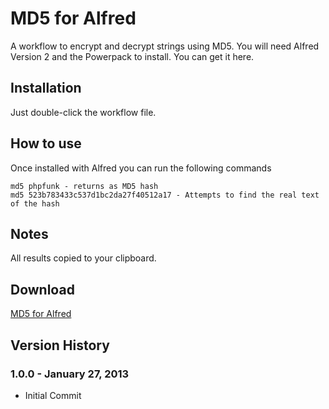 MD5 for Alfred
============

A workflow to encrypt and decrypt strings using MD5. You will need Alfred Version 2 and the Powerpack to install. You can get it here.

Installation
----------------

Just double-click the workflow file.

How to use
----------------

Once installed with Alfred you can run the following commands
```
md5 phpfunk - returns as MD5 hash
md5 523b783433c537d1bc2da27f40512a17 - Attempts to find the real text of the hash
```

Notes
----------------
All results copied to your clipboard.


Download
----------------
[MD5 for Alfred](https://github.com/phpfunk/md5-alfred/archive/master.zip)


## Version History ##

### 1.0.0 - January 27, 2013

* Initial Commit
